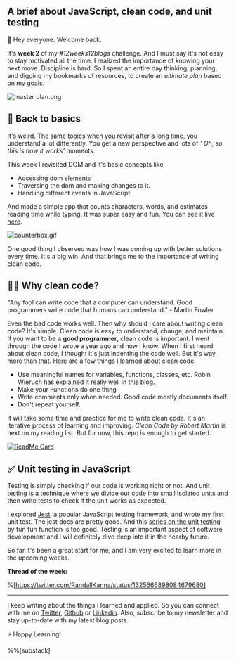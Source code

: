 ## A brief about JavaScript, clean code, and unit testing

 👋 Hey everyone. Welcome back. 

It's **week 2** of my *#12weeks12blogs* challenge. And I must say it's not easy to stay motivated all the time. I realized the importance of knowing your next move. Discipline is hard. So I spent an entire day thinking, planning, and digging my bookmarks of resources, to create an *ultimate plan*  based on my goals.

![master plan.png](https://cdn.hashnode.com/res/hashnode/image/upload/v1605497465017/pAC6PWFjM.png)

## 🐣 Back to basics
It's weird. The same topics when you revisit after a long time, you understand a lot differently. You get a new perspective and lots of *' Oh, so this is how it works'* moments.

This week I revisited DOM and it's basic concepts like
- Accessing dom elements
- Traversing the dom and making changes to it.
- Handling different events in JavaScript

And made a simple app that counts characters, words, and estimates reading time while typing. It was super easy and fun. You can see it live [here](https://counterbox.now.sh).

![counterbox.gif](https://cdn.hashnode.com/res/hashnode/image/upload/v1605438918775/V496VBR8E.gif)

One good thing I observed was how I was coming up with better solutions every time. It's a big win. And that brings me to the importance of writing clean code. 

## 🤷‍♂️  Why clean code?

> 
"Any fool can write code that a computer can understand. Good programmers write code that humans can understand." - Martin Fowler

Even the bad code works well. Then why should I care about writing clean code? It's simple. Clean code is easy to understand, change, and maintain. If you want to be a **good programmer**, clean code is important. I went through the code I wrote a year ago and now I know. When I first heard about clean code, I thought it's just indenting the code well. But it's way more than that. Here are a few things I learned about clean code.

- Use meaningful names for variables, functions, classes, etc. Robin Wieruch has explained it really well in [this](https://www.robinwieruch.de/javascript-naming-conventions) blog.
- Make your Functions do one thing
- Write comments only when needed. Good code mostly documents itself.
- Don't repeat yourself.
 
It will take some time and practice for me to write clean code. It's an iterative process of learning and improving. *Clean Code by Robert Martin* is next on my reading list. But for now, this repo is enough to get started.
    
[![ReadMe Card](https://github-readme-stats.vercel.app/api/pin/?username=ryanmcdermott&repo=clean-code-javascript)](https://github.com/ryanmcdermott/clean-code-javascript)

## ✅ Unit testing in JavaScript
Testing is simply checking if our code is working right or not. And unit testing is a technique where we divide our code into small isolated units and then write tests to check if the unit works as expected.

I explored [Jest](https://jestjs.io), a popular JavaScript testing framework, and wrote my first unit test. The jest docs are pretty good. And this [series on the unit testing](https://www.youtube.com/playlist?list=PL0zVEGEvSaeF_zoW9o66wa_UCNE3a7BEr) by fun fun function is too good. Testing is an important aspect of software development and I will definitely dive deep into it in the nearby future.

So far it's been a great start for me, and I am very excited to learn more in the upcoming weeks. 


**Thread of the week:**

%[https://twitter.com/RandallKanna/status/1325666898084679680]


____________________
I keep writing about the things I learned and applied. So you can connect with me on [Twitter](https://twitter.com/WankhadeRutik), [Github](https://github.com/rutikwankhade)  or [Linkedin](https://www.linkedin.com/in/rutik-wankhade). Also, subscribe to my newsletter and stay up-to-date with my latest blog posts.

⚡ Happy Learning!  

%%[substack]